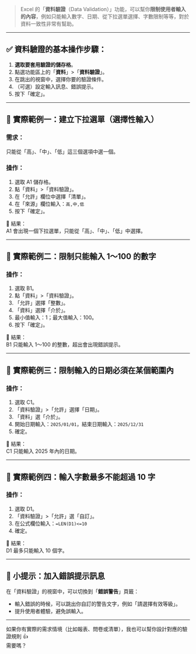> Excel 的「**資料驗證**（Data Validation）」功能，可以幫你**限制使用者輸入的內容**，例如只能輸入數字、日期、從下拉選單選擇、字數限制等等，對於資料一致性非常有幫助。

---

## ✅ 資料驗證的基本操作步驟：

1. **選取要套用驗證的儲存格**。
2. 點選功能區上的「**資料**」>「**資料驗證**」。
3. 在跳出的視窗中，選擇你要的驗證條件。
4. （可選）設定輸入訊息、錯誤提示。
5. 按下「確定」。

---

## 🎯 實際範例一：建立下拉選單（選擇性輸入）

### 需求：
只能從「高」、「中」、「低」這三個選項中選一個。

### 操作：
1. 選取 A1 儲存格。
2. 點「資料」>「資料驗證」。
3. 在「允許」欄位中選擇「清單」。
4. 在「來源」欄位輸入：`高,中,低`
5. 按下「確定」。

🔽 結果：  
A1 會出現一個下拉選單，只能從「高」、「中」、「低」中選擇。

---

## 🎯 實際範例二：限制只能輸入 1～100 的數字

### 操作：
1. 選取 B1。
2. 點「資料」>「資料驗證」。
3. 「允許」選擇「整數」。
4. 「資料」選擇「介於」。
5. 最小值輸入：1；最大值輸入：100。
6. 按下「確定」。

🧮 結果：  
B1 只能輸入 1～100 的整數，超出會出現錯誤提示。

---

## 🎯 實際範例三：限制輸入的日期必須在某個範圍內

### 操作：
1. 選取 C1。
2. 「資料驗證」>「允許」選擇「日期」。
3. 「資料」選「介於」。
4. 開始日期輸入：`2025/01/01`，結束日期輸入：`2025/12/31`
5. 確定。

📅 結果：  
C1 只能輸入 2025 年內的日期。

---

## 🎯 實際範例四：輸入字數最多不能超過 10 字

### 操作：
1. 選取 D1。
2. 「資料驗證」>「允許」選「自訂」。
3. 在公式欄位輸入：`=LEN(D1)<=10`
4. 確定。

📝 結果：  
D1 最多只能輸入 10 個字。

---

## 🎁 小提示：加入錯誤提示訊息

在「資料驗證」的視窗中，可以切換到「**錯誤警告**」頁籤：
- 輸入錯誤的時候，可以跳出你自訂的警告文字，例如「請選擇有效等級」。
- 提升使用者體驗，避免誤輸入。

---

如果你有實際的需求情境（比如報表、問卷或清單），我也可以幫你設計對應的驗證規則 👍  
需要嗎？